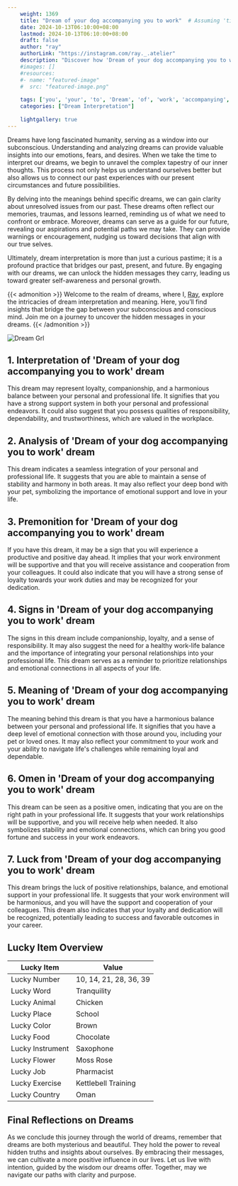 ```yaml
---
    weight: 1369
    title: "Dream of your dog accompanying you to work"  # Assuming 'title' column exists
    date: 2024-10-13T06:10:00+08:00
    lastmod: 2024-10-13T06:10:00+08:00
    draft: false
    author: "ray"
    authorLink: "https://instagram.com/ray._.atelier"
    description: "Discover how 'Dream of your dog accompanying you to work' can interpret your future and uncover its significant meanings in your life."
    #images: []
    #resources:
    #- name: "featured-image"
    #  src: "featured-image.png"
    
    tags: ['you', 'your', 'to', 'Dream', 'of', 'work', 'accompanying', 'dog']
    categories: ["Dream Interpretation"]
    
    lightgallery: true
---
```

    
Dreams have long fascinated humanity, serving as a window into our subconscious. Understanding and analyzing dreams can provide valuable insights into our emotions, fears, and desires. When we take the time to interpret our dreams, we begin to unravel the complex tapestry of our inner thoughts. This process not only helps us understand ourselves better but also allows us to connect our past experiences with our present circumstances and future possibilities.

By delving into the meanings behind specific dreams, we can gain clarity about unresolved issues from our past. These dreams often reflect our memories, traumas, and lessons learned, reminding us of what we need to confront or embrace. Moreover, dreams can serve as a guide for our future, revealing our aspirations and potential paths we may take. They can provide warnings or encouragement, nudging us toward decisions that align with our true selves.

Ultimately, dream interpretation is more than just a curious pastime; it is a profound practice that bridges our past, present, and future. By engaging with our dreams, we can unlock the hidden messages they carry, leading us toward greater self-awareness and personal growth.

{{< admonition >}}
Welcome to the realm of dreams, where I, [Ray](https://instagram.com/ray._.atelier), explore the intricacies of dream interpretation and meaning. Here, you’ll find insights that bridge the gap between your subconscious and conscious mind. Join me on a journey to uncover the hidden messages in your dreams.
{{< /admonition >}}

![Dream Grl](https://cdn.pixabay.com/photo/2017/11/02/03/35/gothic-2910057_1280.jpg "Dream Grl")

## 1. Interpretation of 'Dream of your dog accompanying you to work' dream
 This dream may represent loyalty, companionship, and a harmonious balance between your personal and professional life. It signifies that you have a strong support system in both your personal and professional endeavors. It could also suggest that you possess qualities of responsibility, dependability, and trustworthiness, which are valued in the workplace.

## 2. Analysis of 'Dream of your dog accompanying you to work' dream
 This dream indicates a seamless integration of your personal and professional life. It suggests that you are able to maintain a sense of stability and harmony in both areas. It may also reflect your deep bond with your pet, symbolizing the importance of emotional support and love in your life.

## 3. Premonition for 'Dream of your dog accompanying you to work' dream
 If you have this dream, it may be a sign that you will experience a productive and positive day ahead. It implies that your work environment will be supportive and that you will receive assistance and cooperation from your colleagues. It could also indicate that you will have a strong sense of loyalty towards your work duties and may be recognized for your dedication.

## 4. Signs in 'Dream of your dog accompanying you to work' dream
 The signs in this dream include companionship, loyalty, and a sense of responsibility. It may also suggest the need for a healthy work-life balance and the importance of integrating your personal relationships into your professional life. This dream serves as a reminder to prioritize relationships and emotional connections in all aspects of your life.

## 5. Meaning of 'Dream of your dog accompanying you to work' dream
 The meaning behind this dream is that you have a harmonious balance between your personal and professional life. It signifies that you have a deep level of emotional connection with those around you, including your pet or loved ones. It may also reflect your commitment to your work and your ability to navigate life's challenges while remaining loyal and dependable.

## 6. Omen in 'Dream of your dog accompanying you to work' dream
 This dream can be seen as a positive omen, indicating that you are on the right path in your professional life. It suggests that your work relationships will be supportive, and you will receive help when needed. It also symbolizes stability and emotional connections, which can bring you good fortune and success in your work endeavors.

## 7. Luck from 'Dream of your dog accompanying you to work' dream
 This dream brings the luck of positive relationships, balance, and emotional support in your professional life. It suggests that your work environment will be harmonious, and you will have the support and cooperation of your colleagues. This dream also indicates that your loyalty and dedication will be recognized, potentially leading to success and favorable outcomes in your career.

## Lucky Item Overview
| Lucky Item          | Value              |
|---------------|--------------------|
| Lucky Number        | 10, 14, 21, 28, 36, 39  |
| Lucky Word          | Tranquility |
| Lucky Animal        | Chicken |
| Lucky Place         | School     |
| Lucky Color         | Brown     |
| Lucky Food          | Chocolate      |
| Lucky Instrument    | Saxophone |
| Lucky Flower        | Moss Rose    |
| Lucky Job           | Pharmacist       |
| Lucky Exercise      | Kettlebell Training  |
| Lucky Country       | Oman    |


##  Final Reflections on Dreams

As we conclude this journey through the world of dreams, remember that dreams are both mysterious and beautiful. They hold the power to reveal hidden truths and insights about ourselves. By embracing their messages, we can cultivate a more positive influence in our lives. Let us live with intention, guided by the wisdom our dreams offer. Together, may we navigate our paths with clarity and purpose.
